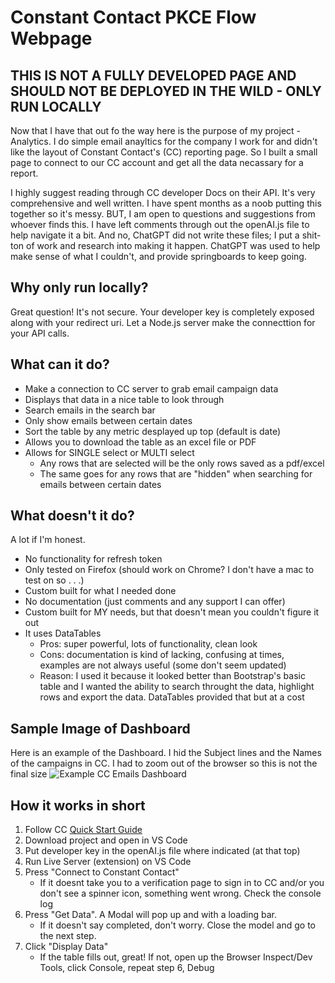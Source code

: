 # Constant Contact PKCE Flow Webpage

## THIS IS NOT A FULLY DEVELOPED PAGE AND SHOULD NOT BE DEPLOYED IN THE WILD - ONLY RUN LOCALLY
Now that I have that out fo the way here is the purpose of my project - Analytics.
I do simple email anayltics for the company I work for and didn't like the layout of Constant Contact's (CC) reporting page. So I built a small page to connect to our CC account and get all the data necassary for a report. 

I highly suggest reading through CC developer Docs on their API. It's very comprehensive and well written. I have spent months as a noob putting this together so it's messy. BUT, I am open to questions and suggestions from whoever finds this. 
I have left comments through out the openAI.js file to help navigate it a bit. And no, ChatGPT did not write these files; I put a shit-ton of work and research into making it happen. ChatGPT was used to help make sense of what I couldn't, and provide springboards to keep going.

## Why only run locally?
Great question! It's not secure. Your developer key is completely exposed along with your redirect uri. Let a Node.js server make the connecttion for your API calls. 

## What can it do?
- Make a connection to CC server to grab email campaign data
- Displays that data in a nice table to look through
- Search emails in the search bar
- Only show emails between certain dates
- Sort the table by any metric desplayed up top (default is date)
- Allows you to download the table as an excel file or PDF
- Allows for SINGLE select or MULTI select
	- Any rows that are selected will be the only rows saved as a pdf/excel
	- The same goes for any rows that are "hidden" when searching for emails between certain dates

## What doesn't it do?
A lot if I'm honest.
- No functionality for refresh token
- Only tested on Firefox (should work on Chrome? I don't have a mac to test on so . . .)
- Custom built for what I needed done
- No documentation (just comments and any support I can offer)
- Custom built for MY needs, but that doesn't mean you couldn't figure it out
- It uses DataTables 
  - Pros: super powerful, lots of functionality, clean look
  - Cons: documentation is kind of lacking, confusing at times, examples are not always useful (some don't seem updated)
  - Reason: I used it because it looked better than Bootstrap's basic table and I wanted the ability to search throught the data, highlight rows and export the data. DataTables provided that but at a cost
## Sample Image of Dashboard
Here is an example of the Dashboard. I hid the Subject lines and the Names of the campaigns in CC. I had to zoom out of the browser so this is not the final size
![Example CC Emails Dashboard](https://github.com/donconn3/constant-contact-oauth2-pkce-flow/assets/68608283/34666e68-d7a6-4d04-b373-3e959682d618)

## How it works in short
1. Follow CC [Quick Start Guide](https://developer.constantcontact.com/api_guide/getting_started.html)
2. Download project and open in VS Code
3. Put developer key in the openAI.js file where indicated (at that top)
4. Run Live Server (extension) on VS Code
5. Press "Connect to Constant Contact"
   - If it doesnt take you to a verification page to sign in to CC and/or you don't see a spinner icon, something went wrong. Check the console log
6. Press "Get Data". A Modal will pop up and with a loading bar.
	- If it doesn't say completed, don't worry. Close the model and go to the next step.
7. Click "Display Data"
	- If the table fills out, great! If not, open up the Browser Inspect/Dev Tools, click Console, repeat step 6, Debug
